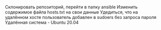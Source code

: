 Склонировать репозиторий, перейти в папку ansible
Изменить содержимое файла hosts.txt на свои данные
Удедиться, что на удалённом хосте пользователь добавлен в sudoers без запроса пароля
Удалённая система - Ubuntu 20.04

